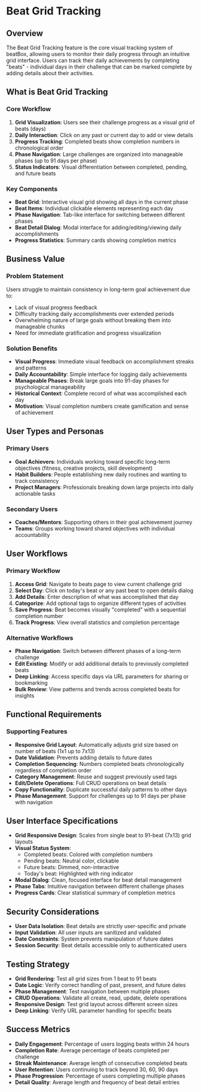 # Beat Grid Tracking

## Overview

The Beat Grid Tracking feature is the core visual tracking system of beatBox, allowing users to monitor their daily progress through an intuitive grid interface. Users can track their daily achievements by completing "beats" - individual days in their challenge that can be marked complete by adding details about their activities.

## What is Beat Grid Tracking

### Core Workflow

1. **Grid Visualization**: Users see their challenge progress as a visual grid of beats (days)
2. **Daily Interaction**: Click on any past or current day to add or view details
3. **Progress Tracking**: Completed beats show completion numbers in chronological order
4. **Phase Navigation**: Large challenges are organized into manageable phases (up to 91 days per phase)
5. **Status Indicators**: Visual differentiation between completed, pending, and future beats

### Key Components

- **Beat Grid**: Interactive visual grid showing all days in the current phase
- **Beat Items**: Individual clickable elements representing each day
- **Phase Navigation**: Tab-like interface for switching between different phases
- **Beat Detail Dialog**: Modal interface for adding/editing/viewing daily accomplishments
- **Progress Statistics**: Summary cards showing completion metrics

## Business Value

### Problem Statement

Users struggle to maintain consistency in long-term goal achievement due to:
- Lack of visual progress feedback
- Difficulty tracking daily accomplishments over extended periods
- Overwhelming nature of large goals without breaking them into manageable chunks
- Need for immediate gratification and progress visualization

### Solution Benefits

- **Visual Progress**: Immediate visual feedback on accomplishment streaks and patterns
- **Daily Accountability**: Simple interface for logging daily achievements
- **Manageable Phases**: Break large goals into 91-day phases for psychological manageability
- **Historical Context**: Complete record of what was accomplished each day
- **Motivation**: Visual completion numbers create gamification and sense of achievement

## User Types and Personas

### Primary Users

- **Goal Achievers**: Individuals working toward specific long-term objectives (fitness, creative projects, skill development)
- **Habit Builders**: People establishing new daily routines and wanting to track consistency
- **Project Managers**: Professionals breaking down large projects into daily actionable tasks

### Secondary Users

- **Coaches/Mentors**: Supporting others in their goal achievement journey
- **Teams**: Groups working toward shared objectives with individual accountability

## User Workflows

### Primary Workflow

1. **Access Grid**: Navigate to beats page to view current challenge grid
2. **Select Day**: Click on today's beat or any past beat to open details dialog
3. **Add Details**: Enter description of what was accomplished that day
4. **Categorize**: Add optional tags to organize different types of activities
5. **Save Progress**: Beat becomes visually "completed" with a sequential completion number
6. **Track Progress**: View overall statistics and completion percentage

### Alternative Workflows

- **Phase Navigation**: Switch between different phases of a long-term challenge
- **Edit Existing**: Modify or add additional details to previously completed beats
- **Deep Linking**: Access specific days via URL parameters for sharing or bookmarking
- **Bulk Review**: View patterns and trends across completed beats for insights

## Functional Requirements

### Supporting Features

- **Responsive Grid Layout**: Automatically adjusts grid size based on number of beats (1x1 up to 7x13)
- **Date Validation**: Prevents adding details to future dates
- **Completion Sequencing**: Numbers completed beats chronologically regardless of completion order
- **Category Management**: Reuse and suggest previously used tags
- **Edit/Delete Operations**: Full CRUD operations on beat details
- **Copy Functionality**: Duplicate successful daily patterns to other days
- **Phase Management**: Support for challenges up to 91 days per phase with navigation

## User Interface Specifications

- **Grid Responsive Design**: Scales from single beat to 91-beat (7x13) grid layouts
- **Visual Status System**: 
  - Completed beats: Colored with completion numbers
  - Pending beats: Neutral color, clickable
  - Future beats: Dimmed, non-interactive
  - Today's beat: Highlighted with ring indicator
- **Modal Dialog**: Clean, focused interface for beat detail management
- **Phase Tabs**: Intuitive navigation between different challenge phases
- **Progress Cards**: Clear statistical summary of completion metrics

## Security Considerations

- **User Data Isolation**: Beat details are strictly user-specific and private
- **Input Validation**: All user inputs are sanitized and validated
- **Date Constraints**: System prevents manipulation of future dates
- **Session Security**: Beat details accessible only to authenticated users

## Testing Strategy

- **Grid Rendering**: Test all grid sizes from 1 beat to 91 beats
- **Date Logic**: Verify correct handling of past, present, and future dates
- **Phase Management**: Test navigation between multiple phases
- **CRUD Operations**: Validate all create, read, update, delete operations
- **Responsive Design**: Test grid layout across different screen sizes
- **Deep Linking**: Verify URL parameter handling for specific beats

## Success Metrics

- **Daily Engagement**: Percentage of users logging beats within 24 hours
- **Completion Rate**: Average percentage of beats completed per challenge
- **Streak Maintenance**: Average length of consecutive completed beats
- **User Retention**: Users continuing to track beyond 30, 60, 90 days
- **Phase Progression**: Percentage of users completing multiple phases
- **Detail Quality**: Average length and frequency of beat detail entries